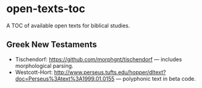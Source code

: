 # open-texts-toc
A TOC of available open texts for biblical studies.

## Greek New Testaments
* Tischendorf: <https://github.com/morphgnt/tischendorf> — includes morphological parsing.
* Westcott-Hort: <http://www.perseus.tufts.edu/hopper/dltext?doc=Perseus%3Atext%3A1999.01.0155> — polyphonic text in beta code.

